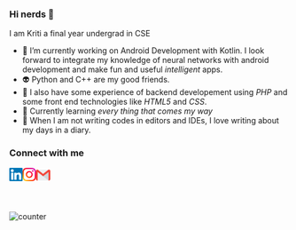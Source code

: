 ### Hi nerds 👋
I am Kriti a final year undergrad in CSE 
<!-- ![Github stats](https://github-readme-stats.vercel.app/api?username=marsmint)-->
- 🔭 I’m currently working on Android Development with Kotlin. I look forward to integrate my knowledge of neural networks with android development and make fun and useful *intelligent* apps.
- 👽 Python and C++ are my good friends.
- 🌠 I also have some experience of backend developement using *PHP* and some front end technologies like *HTML5* and *CSS*.
- 🌱 Currently learning *every thing that comes my way*
- 💜 When I am not writing codes in editors and IDEs, I love writing about my days in a diary.

### Connect with me
  <a href="https://www.linkedin.com/in/kriti-tyagi/">
    <img align="left" alt="Kriti Tyagi | Linkedin" width="24px" src="https://github.com/SatYu26/SatYu26/blob/master/Assets/Linkedin.svg" />
  </a> &nbsp;&nbsp;
  <a href="https://www.instagram.com/kritiityagi/">
    <img align="left" alt="Kriti Tyagi | Instagram" width="24px" src="https://github.com/SatYu26/SatYu26/blob/master/Assets/Instagram.svg" />
  </a> &nbsp;&nbsp;
  <a href="mailto:tyagi.kriti@gmail.com">
    <img align="left" alt="Kriti Tyagi | Gmail" width="26px" src="https://github.com/SatYu26/SatYu26/blob/master/Assets/Gmail.svg" />
  </a>


<br><br>

![counter](https://engmn952k911zhf.m.pipedream.net)
